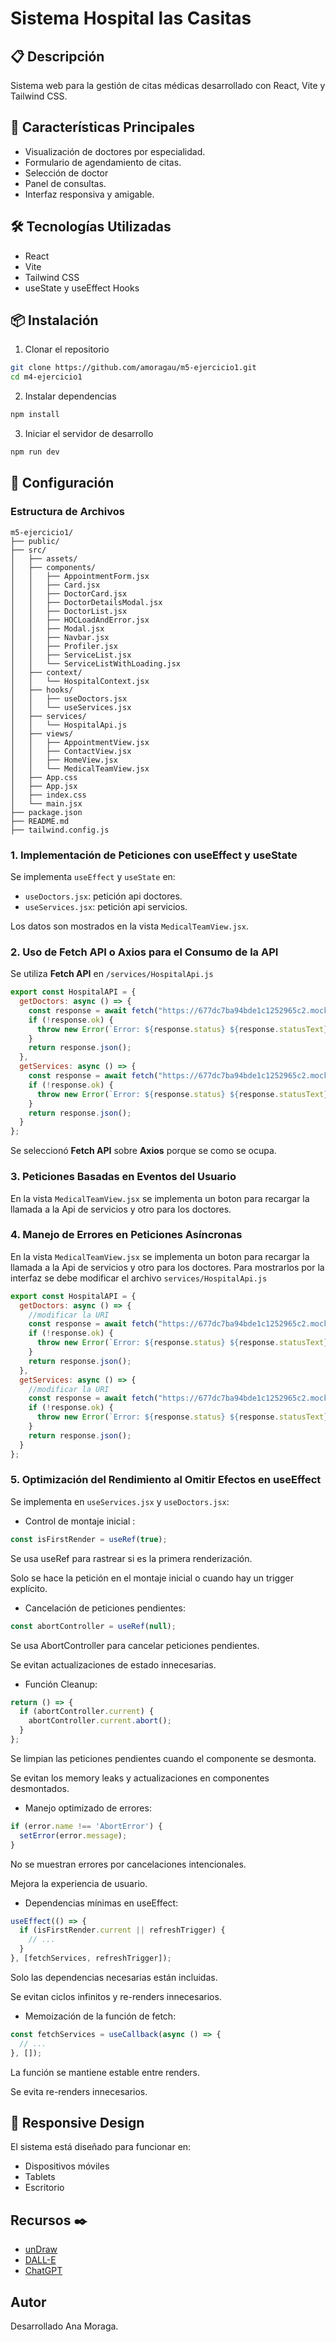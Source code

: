 # Sistema Hospital las Casitas

## 📋 Descripción
Sistema web para la gestión de citas médicas desarrollado con React, Vite y Tailwind CSS. 

## 🚀 Características Principales
- Visualización de doctores por especialidad.
- Formulario de agendamiento de citas.
- Selección de doctor
- Panel de consultas.
- Interfaz responsiva y amigable.

## 🛠️ Tecnologías Utilizadas
- React
- Vite
- Tailwind CSS
- useState y useEffect Hooks

## 📦 Instalación

1. Clonar el repositorio
```bash
git clone https://github.com/amoragau/m5-ejercicio1.git
cd m4-ejercicio1
```

2. Instalar dependencias
```bash
npm install
```

3. Iniciar el servidor de desarrollo
```bash
npm run dev
```

## 🔧 Configuración

### Estructura de Archivos
```
m5-ejercicio1/
├── public/
├── src/
│   ├── assets/
│   ├── components/
│   │   ├── AppointmentForm.jsx
│   │   ├── Card.jsx
│   │   ├── DoctorCard.jsx
│   │   ├── DoctorDetailsModal.jsx
│   │   ├── DoctorList.jsx
│   │   ├── HOCLoadAndError.jsx
│   │   ├── Modal.jsx
│   │   ├── Navbar.jsx
│   │   ├── Profiler.jsx
│   │   ├── ServiceList.jsx
│   │   └── ServiceListWithLoading.jsx
│   ├── context/
│   │   └── HospitalContext.jsx
│   ├── hooks/
│   │   ├── useDoctors.jsx
│   │   └── useServices.jsx
│   ├── services/
│   │   └── HospitalApi.js
│   ├── views/
│   │   ├── AppointmentView.jsx
│   │   ├── ContactView.jsx
│   │   ├── HomeView.jsx
│   │   └── MedicalTeamView.jsx
│   ├── App.css
│   ├── App.jsx
│   ├── index.css
│   └── main.jsx
├── package.json
├── README.md
├── tailwind.config.js 
```

### 1. Implementación de Peticiones con useEffect y useState

Se implementa `useEffect` y `useState` en:
- `useDoctors.jsx`: petición api doctores.
- `useServices.jsx`: petición api servicios.

Los datos son mostrados en la vista `MedicalTeamView.jsx`.

### 2. Uso de Fetch API o Axios para el Consumo de la API

Se utiliza **Fetch API** en `/services/HospitalApi.js`

```js
export const HospitalAPI = {
  getDoctors: async () => {
    const response = await fetch("https://677dc7ba94bde1c1252965c2.mockapi.io/api/v1/doctores");
    if (!response.ok) {
      throw new Error(`Error: ${response.status} ${response.statusText}`);
    }
    return response.json();
  },
  getServices: async () => {
    const response = await fetch("https://677dc7ba94bde1c1252965c2.mockapi.io/api/v1/services");
    if (!response.ok) {
      throw new Error(`Error: ${response.status} ${response.statusText}`);
    }
    return response.json();
  }
};
```
Se seleccionó **Fetch API** sobre **Axios** porque se como se ocupa.


### 3. Peticiones Basadas en Eventos del Usuario
En la vista `MedicalTeamView.jsx` se implementa un boton para recargar la llamada a la Api de servicios y otro para los doctores.

### 4. Manejo de Errores en Peticiones Asíncronas

En la vista `MedicalTeamView.jsx` se implementa un boton para recargar la llamada a la Api de servicios y otro para los doctores.
Para mostrarlos por la interfaz se debe modificar el archivo `services/HospitalApi.js`

```js
export const HospitalAPI = {
  getDoctors: async () => {
    //modificar la URI
    const response = await fetch("https://677dc7ba94bde1c1252965c2.mockapi.io/api/v1/doctores");
    if (!response.ok) {
      throw new Error(`Error: ${response.status} ${response.statusText}`);
    }
    return response.json();
  },
  getServices: async () => {
    //modificar la URI
    const response = await fetch("https://677dc7ba94bde1c1252965c2.mockapi.io/api/v1/services");
    if (!response.ok) {
      throw new Error(`Error: ${response.status} ${response.statusText}`);
    }
    return response.json();
  }
};
```

### 5. Optimización del Rendimiento al Omitir Efectos en useEffect

Se implementa en `useServices.jsx` y `useDoctors.jsx`:

- Control de montaje inicial :
```jsx
const isFirstRender = useRef(true);
```
Se usa useRef para rastrear si es la primera renderización.

Solo se hace la petición en el montaje inicial o cuando hay un trigger explícito.

- Cancelación de peticiones pendientes:
```jsx
const abortController = useRef(null);
```
Se usa AbortController para cancelar peticiones pendientes.

Se evitan actualizaciones de estado innecesarias.

- Función Cleanup:
```jsx
return () => {
  if (abortController.current) {
    abortController.current.abort();
  }
};
```
Se limpian las peticiones pendientes cuando el componente se desmonta.

Se evitan los memory leaks y actualizaciones en componentes desmontados.

- Manejo optimizado de errores:
```jsx
if (error.name !== 'AbortError') {
  setError(error.message);
}
```
No se muestran errores por cancelaciones intencionales.

Mejora la experiencia de usuario.

- Dependencias mínimas en useEffect:
```jsx
useEffect(() => {
  if (isFirstRender.current || refreshTrigger) {
    // ...
  }
}, [fetchServices, refreshTrigger]);
```
Solo las dependencias necesarias están incluidas.

Se evitan ciclos infinitos y re-renders innecesarios.


- Memoización de la función de fetch:
```jsx
const fetchServices = useCallback(async () => {
  // ...
}, []);
```
La función se mantiene estable entre renders.

Se evita re-renders innecesarios.

## 📱 Responsive Design
El sistema está diseñado para funcionar en:
- Dispositivos móviles
- Tablets
- Escritorio

## Recursos ✒️

* [unDraw](https://undraw.co)
* [DALL-E](https://openai.com/index/dall-e-3/)
* [ChatGPT](https://openai.com/index)

## Autor
Desarrollado Ana Moraga.
